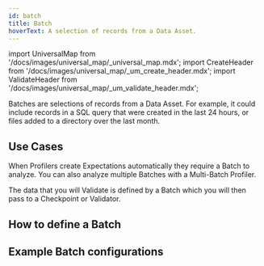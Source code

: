 ```yaml
---
id: batch
title: Batch
hoverText: A selection of records from a Data Asset.
---
```

import UniversalMap from '/docs/images/universal_map/_universal_map.mdx';
import CreateHeader from '/docs/images/universal_map/_um_create_header.mdx';
import ValidateHeader from '/docs/images/universal_map/_um_validate_header.mdx';

<UniversalMap setup='inactive' connect='inactive' create='active' validate='active'/>

Batches are selections of records from a Data Asset.  For example, it could include records in a SQL query that were created in the last 24 hours, or files added to a directory over the last month.

## Use Cases

<CreateHeader/>

When Profilers create Expectations automatically they require a Batch to analyze.  You can also analyze multiple Batches with a Multi-Batch Profiler.

<ValidateHeader/>

The data that you will Validate is defined by a Batch which you will then pass to a Checkpoint or Validator.

## How to define a Batch


## Example Batch configurations
